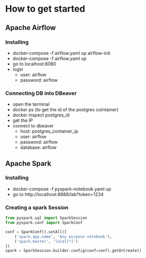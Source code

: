 # How to get started

## Apache Airflow

### Installing

- docker-compose -f airflow.yaml up airflow-init
- docker-compose -f airflow.yaml up
- go to localhost:8080
- login
  - user: airflow
  - password: airflow

### Connecting DB into DBeaver
- open the terminal
- docker ps (to get the id of the postgres cointainer)
- docker inspect postgres_id
- get the IP
- connect to dbeaver
  - host: postgres_container_ip
  - user: airflow
  - password: airflow
  - database: airflow

## Apache Spark

### Installing 
- docker-compose -f pyspark-notebook.yaml up
- go to http://localhost:8888/lab?token=1234

### Creating a spark Session

```python
from pyspark.sql import SparkSession
from pyspark.conf import SparkConf

conf = SparkConf().setAll([
    ('spark.app.name', 'Any purpose notebook'),
    ('spark.master', 'local[*]')
])
spark = SparkSession.builder.config(conf=conf).getOrCreate()
```
